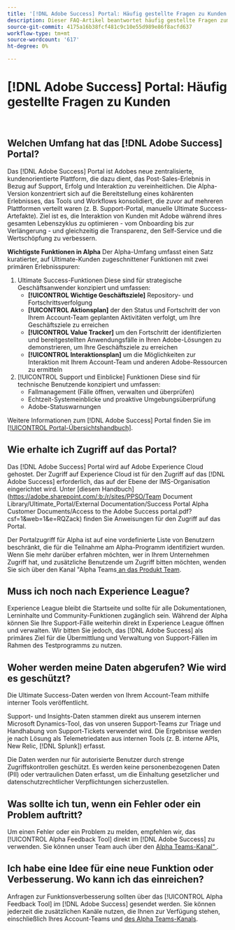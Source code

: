 ```yaml
---
title: '[!DNL Adobe Success] Portal: Häufig gestellte Fragen zu Kunden'
description: Dieser FAQ-Artikel beantwortet häufig gestellte Fragen zum  [!DNL Adobe Success] .
source-git-commit: 4175a16b38fcf481c9c10e55d989e86f8acfd637
workflow-type: tm+mt
source-wordcount: '617'
ht-degree: 0%

---
```



# [!DNL Adobe Success] Portal: Häufig gestellte Fragen zu Kunden

 
## Welchen Umfang hat das [!DNL Adobe Success] Portal?

Das [!DNL Adobe Success] Portal ist Adobes neue zentralisierte, kundenorientierte Plattform, die dazu dient, das Post-Sales-Erlebnis in Bezug auf Support, Erfolg und Interaktion zu vereinheitlichen. Die Alpha-Version konzentriert sich auf die Bereitstellung eines kohärenten Erlebnisses, das Tools und Workflows konsolidiert, die zuvor auf mehreren Plattformen verteilt waren (z. B. Support-Portal, manuelle Ultimate Success-Artefakte). Ziel ist es, die Interaktion von Kunden mit Adobe während ihres gesamten Lebenszyklus zu optimieren - vom Onboarding bis zur Verlängerung - und gleichzeitig die Transparenz, den Self-Service und die Wertschöpfung zu verbessern.

**Wichtigste Funktionen in Alpha**
Der Alpha-Umfang umfasst einen Satz kuratierter, auf Ultimate-Kunden zugeschnittener Funktionen mit zwei primären Erlebnisspuren:
1. Ultimate Success-Funktionen
Diese sind für strategische Geschäftsanwender konzipiert und umfassen:
   * **[!UICONTROL Wichtige Geschäftsziele]** Repository- und Fortschrittsverfolgung
   * **[!UICONTROL Aktionsplan]** der den Status und Fortschritt der von Ihrem Account-Team geplanten Aktivitäten verfolgt, um Ihre Geschäftsziele zu erreichen
   * **[!UICONTROL Value Tracker]** um den Fortschritt der identifizierten und bereitgestellten Anwendungsfälle in Ihren Adobe-Lösungen zu demonstrieren, um Ihre Geschäftsziele zu erreichen
   * **[!UICONTROL Interaktionsplan]** um die Möglichkeiten zur Interaktion mit Ihrem Account-Team und anderen Adobe-Ressourcen zu ermitteln
1. [!UICONTROL Support und Einblicke] Funktionen
Diese sind für technische Benutzende konzipiert und umfassen:
   * Fallmanagement (Fälle öffnen, verwalten und überprüfen)
   * Echtzeit-Systemeinblicke und proaktive Umgebungsüberprüfung
   * Adobe-Statuswarnungen

Weitere Informationen zum [!DNL Adobe Success] Portal finden Sie im [[!UICONTROL Portal-Übersichtshandbuch]](/help/adobe-success-portal/adobe-success-portal-introduction.md).

## Wie erhalte ich Zugriff auf das Portal?

Das [!DNL Adobe Success] Portal wird auf Adobe Experience Cloud gehostet. Der Zugriff auf Experience Cloud ist für den Zugriff auf das [!DNL Adobe Success] erforderlich, das auf der Ebene der IMS-Organisation eingerichtet wird. Unter [diesem Handbuch]&#x200B;(https://adobe.sharepoint.com/:b:/r/sites/PPSO/Team Document Library/Ultimate_Portal/External Documentation/Success Portal Alpha Customer Documents/Access to the Adobe Success portal.pdf?csf=1&amp;web=1&amp;e=RQZack) finden Sie Anweisungen für den Zugriff auf das Portal.

Der Portalzugriff für Alpha ist auf eine vordefinierte Liste von Benutzern beschränkt, die für die Teilnahme am Alpha-Programm identifiziert wurden. Wenn Sie mehr darüber erfahren möchten, wer in Ihrem Unternehmen Zugriff hat, und zusätzliche Benutzende um Zugriff bitten möchten, wenden Sie sich über den Kanal &quot;Alpha Teams[ an das Produkt Team](https://teams.microsoft.com/l/channel/19:h-GcuAZs9uF05rervqTdx2U27ohYINuRUIfbMte9B-U1@thread.tacv2/General?groupId=02b87789-3475-47e4-94c1-0981f63ae89f&tenantId=fa7b1b5a-7b34-4387-94ae-d2c178decee1).

## Muss ich noch nach Experience League?

Experience League bleibt die Startseite und sollte für alle Dokumentationen, Lerninhalte und Community-Funktionen zugänglich sein. Während der Alpha können Sie Ihre Support-Fälle weiterhin direkt in Experience League öffnen und verwalten. Wir bitten Sie jedoch, das [!DNL Adobe Success] als primäres Ziel für die Übermittlung und Verwaltung von Support-Fällen im Rahmen des Testprogramms zu nutzen.

## Woher werden meine Daten abgerufen? Wie wird es geschützt?

Die Ultimate Success-Daten werden von Ihrem Account-Team mithilfe interner Tools veröffentlicht.

Support- und Insights-Daten stammen direkt aus unserem internen Microsoft Dynamics-Tool, das von unseren Support-Teams zur Triage und Handhabung von Support-Tickets verwendet wird. Die Ergebnisse werden je nach Lösung als Telemetriedaten aus internen Tools (z. B. interne APIs, New Relic, [!DNL Splunk]) erfasst.

Die Daten werden nur für autorisierte Benutzer durch strenge Zugriffskontrollen geschützt. Es werden keine personenbezogenen Daten (PII) oder vertraulichen Daten erfasst, um die Einhaltung gesetzlicher und datenschutzrechtlicher Verpflichtungen sicherzustellen.

## Was sollte ich tun, wenn ein Fehler oder ein Problem auftritt?

Um einen Fehler oder ein Problem zu melden, empfehlen wir, das [!UICONTROL Alpha Feedback Tool] direkt im [!DNL Adobe Success] zu verwenden. Sie können unser Team auch über den [Alpha Teams-Kanal“ ](https://teams.microsoft.com/l/channel/19:h-GcuAZs9uF05rervqTdx2U27ohYINuRUIfbMte9B-U1@thread.tacv2/General?groupId=02b87789-3475-47e4-94c1-0981f63ae89f&tenantId=fa7b1b5a-7b34-4387-94ae-d2c178decee1).

## Ich habe eine Idee für eine neue Funktion oder Verbesserung. Wo kann ich das einreichen?

Anfragen zur Funktionsverbesserung sollten über das [!UICONTROL Alpha Feedback Tool] im [!DNL Adobe Success] gesendet werden. Sie können jederzeit die zusätzlichen Kanäle nutzen, die Ihnen zur Verfügung stehen, einschließlich Ihres Account-Teams und [des Alpha Teams-Kanals](https://teams.microsoft.com/l/channel/19:h-GcuAZs9uF05rervqTdx2U27ohYINuRUIfbMte9B-U1@thread.tacv2/General?groupId=02b87789-3475-47e4-94c1-0981f63ae89f&tenantId=fa7b1b5a-7b34-4387-94ae-d2c178decee1).
